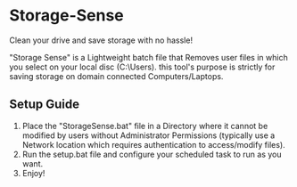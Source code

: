 # Storage-Sense
Clean your drive and save storage with no hassle!

"Storage Sense" is a Lightweight batch file that Removes user files in which you select on your local disc (C:\Users). this tool's purpose is strictly for saving storage on domain connected Computers/Laptops. 

## Setup Guide
1. Place the "StorageSense.bat" file in a Directory where it cannot be modified by users without Administrator Permissions (typically use a Network location which requires authentication to access/modify files).
2. Run the setup.bat file and configure your scheduled task to run as you want.
3. Enjoy!
